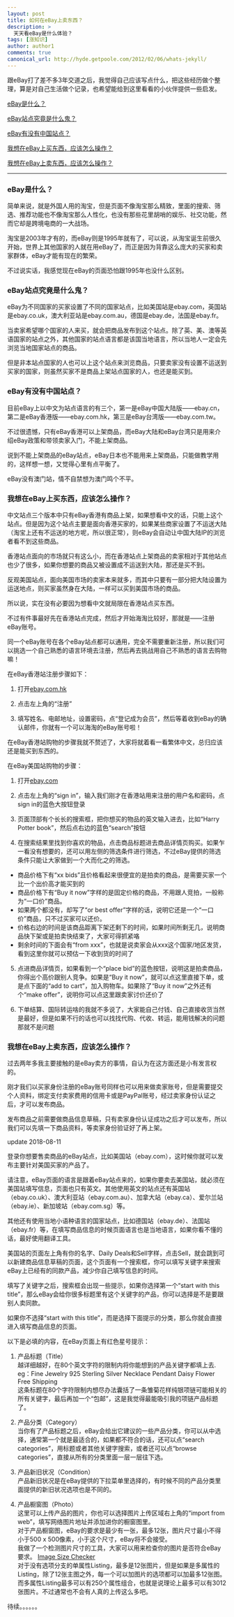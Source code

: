 ```yaml
---
layout: post
title: 如何在eBay上卖东西？
description: >
  天天看eBay是什么体验？
tags: [涨知识]
author: author1
comments: true
canonical_url: http://hyde.getpoole.com/2012/02/06/whats-jekyll/
---
```


跟eBay打了差不多3年交道之后，我觉得自己应该写点什么，把这些经历做个整理，算是对自己生活做个记录，也希望能给到这里看看的小伙伴提供一些启发。

[eBay是什么？](#sell-on-ebay-01-01)

[eBay站点究竟是什么鬼？](#sell-on-ebay-01-02)

[eBay有没有中国站点？](#sell-on-ebay-01-03)

[我想在eBay上买东西，应该怎么操作？](#sell-on-ebay-01-04)

[我想在eBay上卖东西，应该怎么操作？](#sell-on-ebay-01-05)

***

<h3 id="sell-on-ebay-01-01">eBay是什么？</h3>

简单来说，就是外国人用的淘宝，但是页面不像淘宝那么精致，里面的搜索、筛选、推荐功能也不像淘宝那么人性化，也没有那些花里胡哨的娱乐、社交功能，然而它却是跨境电商的一大战场。

淘宝是2003年才有的，而eBay则是1995年就有了，可以说，从淘宝诞生前很久开始，世界上其他国家的人就在用eBay了，而正是因为背靠这么庞大的买家和卖家群体，eBay才能有现在的繁荣。

不过说实话，我感觉现在eBay的页面恐怕跟1995年也没什么区别。

<h3 id="sell-on-ebay-01-02">eBay站点究竟是什么鬼？</h3>

eBay为不同国家的买家设置了不同的国家站点，比如美国站是ebay.com，英国站是ebay.co.uk，澳大利亚站是ebay.com.au，德国是ebay.de，法国是ebay.fr。

当卖家希望哪个国家的人来买，就会把商品发布到这个站点。除了英、美、澳等英语国家的站点之外，其他国家的站点语言都是该国当地语言，所以当地人一定会先浏览当地国家站点的商品。

但是非本站点国家的人也可以上这个站点来浏览商品，只要卖家没有设置不运送到买家的国家，则虽然买家不是商品上架站点国家的人，也还是能买到。

<h3 id="sell-on-ebay-01-03">eBay有没有中国站点？</h3>

目前eBay上以中文为站点语言的有三个，第一是eBay中国大陆版——ebay.cn，第二是eBay香港版——ebay.com.hk，第三是eBay台湾版——ebay.com.tw。

不过很遗憾，只有eBay香港可以上架商品，而eBay大陆和eBay台湾只是用来介绍eBay政策和带领卖家入门，不能上架商品。

说到不能上架商品的eBay站点，eBay日本也不能用来上架商品，只能做教学用的，这样想一想，又觉得心里有点平衡了。

eBay没有澳门站，情不自禁想为澳门鸣个不平。

<h3 id="sell-on-ebay-01-04">我想在eBay上买东西，应该怎么操作？</h3>

中文站点三个版本中只有eBay香港有商品上架，如果想看中文的话，只能上这个站点。但是因为这个站点主要是面向香港买家的，如果某些商家设置了不运送大陆（淘宝上还有不运送的地方呢，所以很正常），则eBay会自动让中国大陆IP的浏览者看不到这些商品。

香港站点面向的市场就只有这么小，而在香港站点上架商品的卖家相对于其他站点也少了很多，如果你想要的商品又被设置成不运送到大陆，那还是买不到。

反观美国站点，面向美国市场的卖家本来就多，而其中只要有一部分把大陆设置为运送地点，则买家虽然身在大陆，一样可以买到美国市场的商品。

所以说，实在没有必要因为想看中文就局限在香港站点买东西。

不过有件事最好先在香港站点完成，然后才开始海淘比较好，那就是——注册eBay账号。

同一个eBay账号在各个eBay站点都可以通用，完全不需要重新注册，所以我们可以挑选一个自己熟悉的语言环境去注册，然后再去挑战用自己不熟悉的语言去购物嘛！

在eBay香港站注册步骤如下：

1. 打开[ebay.com.hk](https://www.ebay.com.hk)

2. 点击左上角的“注册”

3. 填写姓名、电邮地址，设置密码，点“登记成为会员”，然后等着收到eBay的确认邮件，你就有一个可以海淘的eBay账号啦！

在eBay香港站购物的步骤我就不赘述了，大家将就着看一看繁体中文，总归应该还是能买到东西的。

在eBay美国站购物的步骤：

1. 打开[ebay.com](https://www.ebay.com)

2. 点击左上角的“sign in”，输入我们刚才在香港站用来注册的用户名和密码，点sign in的蓝色大按钮登录

3. 页面顶部有个长长的搜索框，把你想买的物品的英文输入进去，比如“Harry Potter book”，然后点右边的蓝色“search”按钮

4. 在搜索结果里找到你喜欢的物品，点击商品标题进去商品详情页购买。如果乍一看没有想要的，还可以用左侧的筛选条件进行筛选，不过eBay提供的筛选条件只能让大家做到一个大而化之的筛选。   
 - 商品价格下有“xx bids”且价格看起来很便宜的是拍卖的商品，是需要买家一个比一个出价高才能买到的
 - 商品价格下有“Buy it now”字样的是固定价格的商品，不用跟人竞拍，一般称为“一口价”商品。
 - 如果两个都没有，却写了“or best offer”字样的话，说明它还是一个“一口价”商品，只不过买家可以还价。
 - 价格右边的时间是该商品距离下架还剩下的时间，如果时间所剩无几，说明商品快下架或是拍卖快结束了，大家可得抓紧咯
 - 剩余时间的下面会有“from xxx”，也就是说卖家会从xxx这个国家/地区发货，看到这里你就可以预估一下收到货的时间了

5. 点进商品详情页，如果看到一个“place bid”的蓝色按钮，说明这是拍卖商品，你得出个高价跟别人竞争。如果是“Buy it now”，就可以点这里直接下单，或是点下面的“add to cart”，加入购物车。如果除了“Buy it now”之外还有个“make offer”，说明你可以点这里跟卖家讨价还价了

6. 下单结算、国际转运啥的我就不多说了，大家能自己付钱、自己直接收货当然是最好，但是如果不行的话也可以找找代购、代收、转运，能用钱解决的问题那就不是问题

<h3 id="sell-on-ebay-01-05">我想在eBay上卖东西，应该怎么操作？</h3>

过去两年多我主要接触的是eBay卖方的事情，自认为在这方面还是小有发言权的。

刚才我们以买家身份注册的eBay账号同样也可以用来做卖家账号，但是需要提交个人资料，绑定支付卖家费用的信用卡或是PayPal账号，经过卖家身份认证之后，才可以发布商品。

发布商品之前需要做商品信息草稿，只有卖家身份认证成功之后才可以发布，所以我们可以先填一下商品资料，等卖家身份验证好了再上架。

update 2018-08-11

登录你想要售卖商品的eBay站点，比如美国站（ebay.com），这时候你就可以发布主要针对美国买家的产品了。

请注意，eBay页面的语言是跟着eBay站点来的，如果你要卖去美国站，就必须在美国站填写信息，页面也只有英文。其他使用英文的站点还有英国站（ebay.co.uk）、澳大利亚站（ebay.com.au）、加拿大站（ebay.ca）、爱尔兰站（ebay.ie）、新加坡站（ebay.com.sg）等。

其他还有使用当地小语种语言的国家站点，比如德国站（ebay.de）、法国站（ebay.fr）等，在填写商品信息的时候页面语言也是当地语言，如果你看不懂的话，最好使用翻译工具。

美国站的页面左上角有你的名字、Daily Deals和Sell字样，点击Sell，就会跳到可以新建商品信息草稿的页面，这个页面有一个搜索框，你可以填写关键字来搜索eBay上已经有的同款产品，减少你自己填写信息的时间。

填写了关键字之后，搜索框会出现一些提示，如果你选择第一个“start with this title”，那么eBay会给你很多标题里有这个关键字的产品，你可以选择是不是要跟别人卖同款。

如果你不选择“start with this title”，而是选择下面提示的分类，那么你就会直接进入填写商品信息的页面。

以下是必填的内容，在eBay页面上有红色星号提示：

1. 产品标题（Title）    
 越详细越好，在80个英文字符的限制内将你能想到的产品关键字都填上去.    
 eg：Fine Jewelry 925 Sterling Silver Necklace Pendant Daisy Flower Free Shipping    
 这条标题在80个字符限制内想尽办法囊括了一条雏菊花样纯银项链可能相关的所有关键字，最后再加一个“包邮”，这是我觉得最能吸引我的项链产品标题了。

2. 产品分类（Category）    
 当你有了产品标题之后，eBay会给出它建议的一些产品分类，你可以从中选择，通常第一个就是最适合的，如果都不符合的话，还可以点“search categories”，用标题或者其他关键字搜索，或者还可以点“browse categories”，直接从所有的分类里面一层一层往下选。

3. 产品新旧状况（Condition）    
 产品新旧状况是在eBay提供的下拉菜单里选择的，有时候不同的产品分类里面提供的新旧状况选项也是不同的。

4. 产品橱窗图（Photo）    
 这里可以上传产品的图片，你也可以选择图片上传区域右上角的“import from web”，填写网络图片地址并添加进你的橱窗图里。    
 对于产品橱窗图，eBay的要求是最少有一张，最多12张，图片尺寸最小不得小于500 x 500像素，小于这个尺寸，eBay将不会接受。    
 我做了一个检测图片尺寸的工具，大家可以用来检查你的图片是否符合eBay要求。 <a href="https://www.houzhenni.com/myapp/image-size-checker.html" target="_blank">Image Size Checker</a>    
 对于没有选项分支的单属性Listing，最多是12张图片，但是如果是多属性的Listing，除了12张主图之外，每一个可以加图片的选项都可以加最多12张图。而多属性Listing最多可以有250个属性组合，也就是说理论上最多可以有3012张图片。不过通常也不会有人真的上传这么多吧。

待续。。。。。。